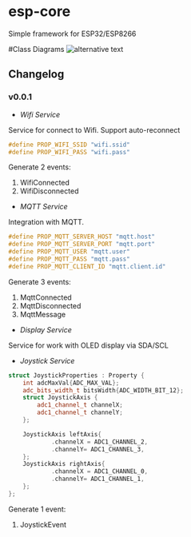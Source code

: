 # esp-core

Simple framework for ESP32/ESP8266

#Class Diagrams
![alternative text](http://www.plantuml.com/plantuml/proxy?cache=no&src=https://raw.github.com/plantuml/plantuml-server/master/src/main/webapp/resource/test2diagrams.txt)

## Changelog

### v0.0.1
* *Wifi Service*

Service for connect to Wifi. Support auto-reconnect
```cpp
#define PROP_WIFI_SSID "wifi.ssid"
#define PROP_WIFI_PASS "wifi.pass"
```
Generate 2 events:
1. WifiConnected
2. WifiDisconnected

* *MQTT Service*

Integration with MQTT.

```cpp
#define PROP_MQTT_SERVER_HOST "mqtt.host"
#define PROP_MQTT_SERVER_PORT "mqtt.port"
#define PROP_MQTT_USER "mqtt.user"
#define PROP_MQTT_PASS "mqtt.pass"
#define PROP_MQTT_CLIENT_ID "mqtt.client.id"
```
Generate 3 events:
1. MqttConnected
2. MqttDisconnected
3. MqttMessage

* *Display Service* 

Service for work with OLED display via SDA/SCL

* *Joystick Service*
```cpp
struct JoystickProperties : Property {
    int adcMaxVal{ADC_MAX_VAL};
    adc_bits_width_t bitsWidth{ADC_WIDTH_BIT_12};
    struct JoystickAxis {
        adc1_channel_t channelX;
        adc1_channel_t channelY;
    };

    JoystickAxis leftAxis{
            .channelX = ADC1_CHANNEL_2,
            .channelY= ADC1_CHANNEL_3,
    };
    JoystickAxis rightAxis{
            .channelX = ADC1_CHANNEL_0,
            .channelY= ADC1_CHANNEL_1,
    };
};
```
Generate 1 event:
1. JoystickEvent

